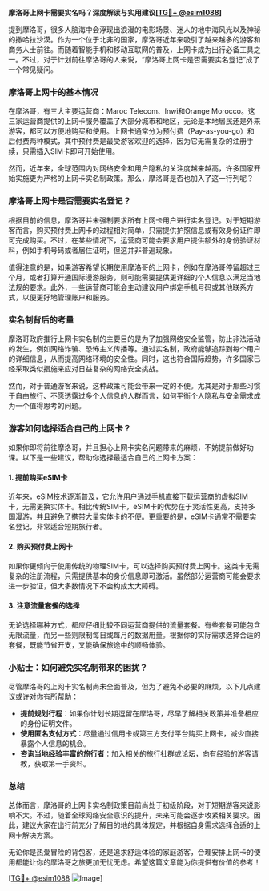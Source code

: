 **摩洛哥上网卡需要实名吗？深度解读与实用建议[[TG💪+ @esim1088](https://t.me/s/esim1088)]**

提到摩洛哥，很多人脑海中会浮现出浪漫的电影场景、迷人的地中海风光以及神秘的撒哈拉沙漠。作为一个位于北非的国家，摩洛哥近年来吸引了越来越多的游客和商务人士前往。而随着智能手机和移动互联网的普及，上网卡成为出行必备工具之一。不过，对于计划前往摩洛哥的人来说，“摩洛哥上网卡是否需要实名登记”成了一个常见疑问。

### **摩洛哥上网卡的基本情况**

在摩洛哥，有三大主要运营商：Maroc Telecom、Inwi和Orange Morocco。这三家运营商提供的上网卡服务覆盖了大部分城市和地区，无论是本地居民还是外来游客，都可以方便地购买和使用。上网卡通常分为预付费（Pay-as-you-go）和后付费两种模式，其中预付费是最受游客欢迎的选择，因为它无需复杂的注册手续，只需插入SIM卡即可开始使用。

然而，近年来，全球范围内对网络安全和用户隐私的关注度越来越高，许多国家开始实施更为严格的上网卡实名制政策。那么，摩洛哥是否也加入了这一行列呢？

### **摩洛哥上网卡是否需要实名登记？**

根据目前的信息，摩洛哥并未强制要求所有上网卡用户进行实名登记。对于短期游客而言，购买预付费上网卡的过程相对简单，只需提供护照信息或有效身份证件即可完成购买。不过，在某些情况下，运营商可能会要求用户提供额外的身份验证材料，例如手机号码或者居住证明，但这并非普遍现象。

值得注意的是，如果游客希望长期使用摩洛哥的上网卡，例如在摩洛哥停留超过三个月，或者打算开通国际漫游服务，则可能需要提供更详细的个人信息以满足当地法规的要求。此外，一些运营商可能会主动建议用户绑定手机号码或其他联系方式，以便更好地管理账户和服务。

### **实名制背后的考量**

摩洛哥政府推行上网卡实名制的主要目的是为了加强网络安全监管，防止非法活动的发生，例如网络诈骗、恐怖主义传播等。通过实名制，政府能够追踪到每个用户的详细信息，从而提高网络环境的安全性。同时，这也符合国际趋势，许多国家已经采取类似措施来应对日益复杂的网络安全挑战。

然而，对于普通游客来说，这种政策可能会带来一定的不便。尤其是对于那些习惯于自由旅行、不愿透露过多个人信息的人群而言，如何平衡个人隐私与安全需求成为一个值得思考的问题。

### **游客如何选择适合自己的上网卡？**

如果你即将前往摩洛哥，并且担心上网卡实名问题带来的麻烦，不妨提前做好功课。以下是一些建议，帮助你选择最适合自己的上网卡方案：

#### **1. 提前购买eSIM卡**
近年来，eSIM技术逐渐普及，它允许用户通过手机直接下载运营商的虚拟SIM卡，无需更换实体卡。相比传统SIM卡，eSIM卡的优势在于灵活性更高，支持多国漫游，并且避免了携带大量实体卡的不便。更重要的是，eSIM卡通常不需要实名登记，非常适合短期旅行者。

#### **2. 购买预付费上网卡**
如果你更倾向于使用传统的物理SIM卡，可以选择购买预付费上网卡。这类卡无需复杂的注册流程，只需提供基本的身份信息即可激活。虽然部分运营商可能会要求进一步验证，但大多数情况下不会构成太大障碍。

#### **3. 注意流量套餐的选择**
无论选择哪种方式，都应仔细比较不同运营商提供的流量套餐。有些套餐可能包含无限流量，而另一些则限制每日或每月的数据用量。根据你的实际需求选择合适的套餐，既能节省开支，又能确保旅途中的顺畅体验。

### **小贴士：如何避免实名制带来的困扰？**

尽管摩洛哥的上网卡实名制尚未全面普及，但为了避免不必要的麻烦，以下几点建议或许对你有所帮助：

- **提前规划行程**：如果你计划长期逗留在摩洛哥，尽早了解相关政策并准备相应的身份证明文件。
- **使用匿名支付方式**：尽量通过信用卡或第三方支付平台购买上网卡，减少直接暴露个人信息的机会。
- **咨询当地经验丰富的旅行者**：加入相关的旅行社群或论坛，向有经验的游客请教，获取第一手资料。

### **总结**

总体而言，摩洛哥的上网卡实名制政策目前尚处于初级阶段，对于短期游客来说影响不大。不过，随着全球网络安全意识的提升，未来可能会逐步收紧相关要求。因此，建议大家在出行前充分了解目的地的具体规定，并根据自身需求选择合适的上网卡解决方案。

无论你是热爱冒险的背包客，还是追求舒适体验的家庭游客，合理安排上网卡的使用都能让你的摩洛哥之旅更加无忧无虑。希望这篇文章能为你提供有价值的参考！

[[TG💪+ @esim1088](https://t.me/s/esim1088) ![Image](https://i.postimg.cc/4NQfJmqS/Snipaste-2025-05-13-00-14-12.png)]